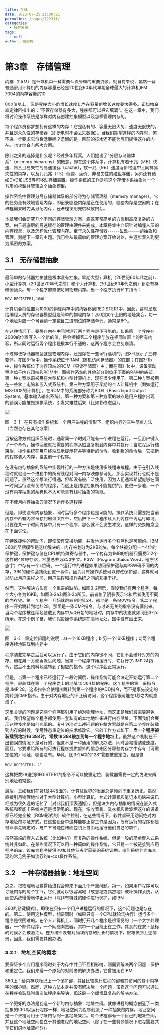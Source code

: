 ```yaml
---
title: 存储
date: 2022-07-25 21:30:21
permalink: /pages/72231f/
categories:  
  - 操作系统
tags: 
  - null
author: 程序狗
---
```

# 第3章　存储管理

内存（RAM）是计算机中一种需要认真管理的重要资源。就目前来说，虽然一台普通家用计算机的内存容量已经是20世纪60年代早期全球最大的计算机IBM  7094的内存容量的10

000倍以上，但是程序大小的增长速度比内存容量的增长速度要快得多。正如帕金森定律所指出的："不管存储器有多大，程序都可以把它填满"。在这一章中，我们将讨论操作系统是怎样对内存创建抽象模型以及怎样管理内存的。

每个程序员都梦想拥有这样的内存：它是私有的、容量无限大的、速度无限快的，并且是永久性的存储器（即断电时不会丢失数据）。当我们期望这样的内存时，何不进一步要求它价格低廉呢？遗憾的是，目前的技术还不能为我们提供这样的内存。也许你会有解决方案。

除此之外的选择是什么呢？经过多年探索，人们提出了"分层存储器体系"（memory  hierarchy）的概念，即在这个体系中，计算机有若干兆（MB）快速、昂贵且易失性的高速缓存（cache），数千兆（GB）速度与价格适中且同样易失性的内存，以及几兆兆（TB）低速、廉价、非易失性的磁盘存储，另外还有诸如DVD和USB等可移动存储装置。操作系统的工作是将这个存储体系抽象为一个有用的模型并管理这个抽象模型。

操作系统中管理分层存储器体系的部分称为存储管理器（memory  manager）。它的任务是有效地管理内存，即记录哪些内存是正在使用的，哪些内存是空闲的；在进程需要时为其分配内存，在进程使用完后释放内存。

本章我们会研究几个不同的存储管理方案，涵盖非常简单的方案到高度复杂的方案。由于最底层的高速缓存的管理由硬件来完成，本章将集中介绍针对编程人员的内存模型，以及怎样优化管理内存。至于永久性存储器------磁盘------的抽象和管理，则是下一章的主题。我们会从最简单的管理方案开始讨论，并逐步深入到更为缜密的方案。

## 3.1　无存储器抽象

---

最简单的存储器抽象就是根本没有抽象。早期大型计算机（20世纪60年代之前）、小型计算机（20世纪70年代之前）和个人计算机（20世纪80年代之前）都没有存储器抽象。每一个程序都直接访问物理内存。当一个程序执行如下指令：

```
MOV REGISTER1,1000
```

计算机会将位置为1000的物理内存中的内容移到REGISTER1中。因此，那时呈现给编程人员的存储器模型就是简单的物理内存：从0到某个上限的地址集合，每一个地址对应一个可容纳一定数目二进制位的存储单元，通常是8个。

在这种情况下，要想在内存中同时运行两个程序是不可能的。如果第一个程序在2000的位置写入一个新的值，将会擦掉第二个程序存放在相同位置上的所有内容，所以同时运行两个程序是根本行不通的，这两个程序会立刻崩溃。

不过即使存储器模型就是物理内存，还是存在一些可行选项的。图3-1展示了三种变体。在图3-1a中，操作系统位于RAM（随机访问存储器）的底部；在图3-1b中，操作系统位于内存顶端的ROM（只读存储器）中；而在图3-1c中，设备驱动程序位于内存顶端的ROM中，而操作系统的其他部分则位于下面的RAM的底部。第一种方案以前被用在大型机和小型计算机上，现在很少使用了。第二种方案被用在一些掌上电脑和嵌入式系统中。第三种方案用于早期的个人计算机中（例如运行MS-DOS的计算机），在ROM中的系统部分称为BIOS（Basic Input Output System，基本输入输出系统）。第一种方案和第三种方案的缺点是用户程序出现的错误可能摧毁操作系统，引发灾难性后果（比如篡改磁盘）。

![](assets/Image00083-20210822112059-yb931r3.jpeg)

图　3-1　在只有操作系统和一个用户进程的情形下，组织内存的三种简单方法（当然也存在其他方案）

当按这种方式组织系统时，通常同一个时刻只能有一个进程在运行。一旦用户键入了一个命令，操作系统就把需要的程序从磁盘复制到内存中并执行；当进程运行结束后，操作系统在用户终端显示提示符并等待新的命令。收到新的命令后，它把新的程序装入内存，覆盖前一个程序。

在没有内存抽象的系统中实现并行的一种方法是使用多线程来编程。由于在引入线程时就假设一个进程中的所有线程对同一内存映像都可见，那么实现并行也就不是问题了。虽然这个想法行得通，但却没有被广泛使用，因为人们通常希望能够在同一时间运行没有关联的程序，而这正是线程抽象所不能提供的。更进一步地，一个没有内存抽象的系统也不大可能具有线程抽象的功能。

在不使用内存抽象的情况下运行多道程序

但是，即使没有内存抽象，同时运行多个程序也是可能的。操作系统只需要把当前内存中所有内容保存到磁盘文件中，然后把下一个程序读入到内存中再运行即可。只要在某一个时间内存中只有一个程序，那么就不会发生冲突。这样的交换概念会在下面讨论。

在特殊硬件的帮助下，即使没有交换功能，并发地运行多个程序也是可能的。IBM 360的早期模型是这样解决的：内存被划分为2KB的块，每个块被分配一个4位的保护键，保护键存储在CPU的特殊寄存器中。一个内存为1MB的机器只需要512个这样的4位寄存器，容量总共为256字节。PSW（Program Status Word，程序状态字）中存有一个4位码。一个运行中的进程如果访问保护键与其PSW码不同的内存，360的硬件会捕获到这一事件。因为只有操作系统可以修改保护键，这样就可以防止用户进程之间、用户进程和操作系统之间的互相干扰。

然而，这种解决方法有一个重要的缺陷。如图3-2所示，假设我们有两个程序，每个大小各为16KB，如图3-2a和图3-2b所示。前者加了阴影表示它和后者使用不同的内存键。第一个程序一开始就跳转到地址24，那里是一条MOV指令。第二个程序一开始跳转到地址28，那里是一条CMP指令。与讨论无关的指令没有画出来。当两个程序被连续地装载到内存中从0开始的地址时，内存中的状态就如同图3-2c所示。在这个例子里，我们假设操作系统是在高地址处，图中没有画出来。

![](assets/Image00084-20210822112059-r4d3p2n.jpeg)

图　3-2　重定位问题的说明：a)一个16KB程序；b)另一个16KB程序；c)两个程序连续地装载到内存中

程序装载完毕之后就可以运行了。由于它们的内存键不同，它们不会破坏对方的内存。但在另一方面会发生问题。当第一个程序开始运行时，它执行了JMP 24指令，然后不出预料地跳转到了相应的指令，这个程序会正常运行。

但是，当第一个程序已经运行了一段时间后，操作系统可能会决定开始运行第二个程序，即装载在第一个程序之上的地址16 384处的程序。这个程序的第一条指令是JMP 28，这条指令会使程序跳转到第一个程序的ADD指令，而不是事先设定的跳转到CMP指令。由于对内存地址的不正确访问，这个程序很可能在1秒之内就崩溃了。

这里关键的问题是这两个程序都引用了绝对物理地址，而这正是我们最需要避免的。我们希望每个程序都使用一套私有的本地地址来进行内存寻址。下面我们会展示这种技术是如何实现的。IBM 360对上述问题的补救方案就是在第二个程序装载到内存的时候，使用静态重定位的技术修改它。它的工作方式如下：**当一个程序被装载到地址16 384时，常数16 384被加到每一个程序地址上**。虽然这个机制在不出错误的情况下是可行的，但这不是一种通用的解决办法，同时会减慢装载速度。而且，它要求给所有的可执行程序提供额外的信息来区分哪些内存字中存有（可重定位的）地址，哪些没有。毕竟，图3-2b中的"28"需要被重定位，但是像

```
MOV REGISTER1，28
```

这样把数28送到REGISTER1的指令不可以被重定位。装载器需要一定的方法来辨别地址和常数。

最后，正如我们在第1章中指出的，计算机世界的发展总是倾向于重复历史。虽然直接引用物理地址对于大型计算机、小型计算机、台式计算机和笔记本电脑来说已经成为很久远的记忆了（对此我们深表遗憾），但是缺少内存抽象的情况在嵌入式系统和智能卡系统中还是很常见的。现在，像收音机、洗衣机和微波炉这样的设备都已经完全被（ROM形式的）软件控制，在这些情况下，软件都采用访问绝对内存地址的寻址方式。在这些设备中这样能够正常工作是因为，所有运行的程序都是可以事先确定的，用户不可能在烤面包机上自由地运行他们自己的软件。

虽然高端的嵌入式系统（比如手机）有复杂的操作系统，但是一般的简单嵌入式系统并非如此。在某些情况下可以用一种简单的操作系统，它只是一个被链接到应用程序的库，该库为程序提供I/O和其他任务所需要的系统调用。操作系统作为库实现的常见例子如流行的e-cos操作系统。

## 3.2　一种存储器抽象：地址空间

总之，把物理地址暴露给进程会带来下面几个严重问题。第一，如果用户程序可以寻址内存的每个字节，它们就可以很容易地（故意地或偶然地）破坏操作系统，从而使系统慢慢地停止运行（除非有特殊的硬件进行保护，如IBM

360的锁键模式）。即使在只有一个用户进程运行的情况下，这个问题也是存在的。第二，使用这种模型，想要同时（如果只有一个CPU就轮流执行）运行多个程序是很困难的。在个人计算机上，同时打开几个程序是很常见的（一个文字处理器，一个邮件程序，一个网络浏览器，其中一个当前正在工作，其余的在按下鼠标的时候才会被激活）。在系统中没有对物理内存的抽象的情况下，很难做到上述情景，因此，我们需要其他办法。

### 3.2.1　地址空间的概念

要保证多个应用程序同时处于内存中并且不互相影响，则需要解决两个问题：保护和重定位。我们来看一个原始的对前者的解决办法，它曾被用在IBM

360上：给内存块标记上一个保护键，并且比较执行进程的键和其访问的每个内存字的保护键。然而，这种方法本身并没有解决后一个问题，虽然这个问题可以通过在程序被装载时重定位程序来解决，但这是一个缓慢且复杂的解决方法。

一个更好的办法是创造一个新的内存抽象：地址空间。就像进程的概念创造了一类抽象的CPU以运行程序一样，地址空间为程序创造了一种抽象的内存。地址空间是一个进程可用于寻址内存的一套地址集合。每个进程都有一个自己的地址空间，并且这个地址空间独立于其他进程的地址空间（除了在一些特殊情况下进程需要共享它们的地址空间外）。